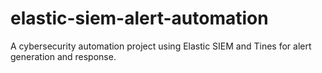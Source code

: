 # elastic-siem-alert-automation
A cybersecurity automation project using Elastic SIEM and Tines for alert generation and response.
